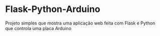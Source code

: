 # Flask-Python-Arduino
Projeto simples que mostra uma aplicação web feita com Flask e Python que controla uma placa Arduino

